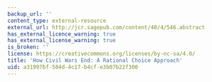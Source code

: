```yaml
---
backup_url: ''
content_type: external-resource
external_url: http://jcr.sagepub.com/content/40/4/546.abstract
has_external_licence_warning: true
has_external_license_warning: true
is_broken: ''
license: https://creativecommons.org/licenses/by-nc-sa/4.0/
title: 'How Civil Wars End: A Rational Choice Approach'
uid: a31997bf-584d-4c17-b4cf-e3b07b22f300
---
```

